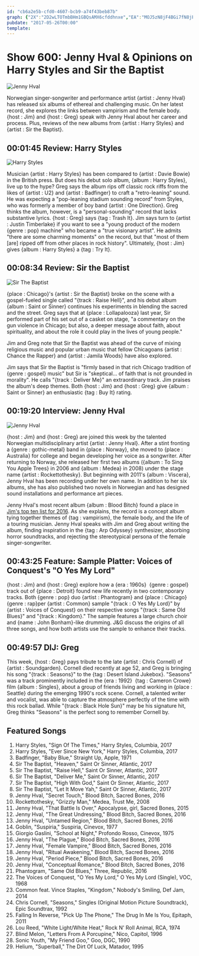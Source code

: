 ```yaml
---
id: "cb6a2e5b-cfd0-4607-bcb9-a74f43beb87b"
graph: {"2X":"2D2wLTOTmbBHm1GBQsAMX6cfddhnxe","EA":"MOJ5zN8jF4BGi7fN8jF4N8jF4snk5V6FsKDsnk5V97qipX6cfd97qipBHm1G","W8":"BKd2VcyjsTcyjsTieX30TNZnCcyjsTcyjsTebICvCeFP8cyjsT3TnsGcyjsTebICvuEe069zyrWebICvBKd2VC39wcBKd2VQdzi3","20D":"","2B9":"1VXnXzc8aN1VXnX5TX021VXnXqYVo95TX02ak4bnXQINJzc8aNqYVo9zc8aNXQINJZ1vxB"}
pubdate: "2017-05-26T00:00"
template: 
---
```






# Show 600: Jenny Hval & Opinions on Harry Styles and Sir the Baptist

![Jenny Hval](https://static.soundopinions.org/images/2017/jennyhval_web.jpg)

Norwegian singer-songwriter and performance artist {artist : Jenny Hval} has released six albums of ethereal and challenging music. On her latest record, she explores the links between vampirism and the female body. {host : Jim} and {host : Greg} speak with Jenny Hval about her career and process. Plus, reviews of the new albums from {artist : Harry Styles} and {artist : Sir the Baptist}.



## 00:01:45 Review: Harry Styles

![Harry Styles](https://static.soundopinions.org/assets/600/2X0.jpg)

Musician {artist : Harry Styles} has been compared to {artist : Davie Bowie} in the British press. But does his debut solo album, {album : Harry Styles}, live up to the hype? Greg says the album rips off classic rock riffs from the likes of {artist : U2} and {artist : Badfinger} to craft a "retro-leaning" sound. He was expecting a "pop-leaning stadium sounding record" from Styles, who was formerly a member of boy band {artist : One Direction}.  Greg thinks the album, however, is a "personal-sounding" record that lacks substantive lyrics. {host : Greg} says {tag : Trash It}. Jim says turn to {artist : Justin Timberlake} if you want to see a "young product of the modern {genre : pop} machine" who became a "true visionary artist". He admits "there are some charming moments" on the record, but that "most of them [are] ripped off from other places in rock history". Ultimately, {host : Jim} gives {album : Harry Styles} a {tag : Try It}.



## 00:08:34 Review: Sir the Baptist

![Sir The Baptist](https://static.soundopinions.org/assets/600/EA0.jpg)

{place : Chicago}'s {artist : Sir the Baptist} broke on the scene with a gospel-fueled single called "{track : Raise Hell}", and his debut album {album : Saint or Sinner} continues his experiments in blending the sacred and the street. Greg says that at {place : Lollapalooza} last year, Sir performed part of his set out of a casket on stage, "a commentary on the gun violence in Chicago; but also, a deeper message about faith, about spirituality, and about the role it could play in the lives of young people."

Jim and Greg note that Sir the Baptist was ahead of the curve of mixing religious music and popular urban music that fellow Chicagoans {artist : Chance the Rapper} and {artist : Jamila Woods} have also explored.

Jim says that Sir the Baptist is "firmly based in that rich Chicago tradition of {genre : gospel} music" but Sir is "skeptical… of faith that is not grounded in morality". He calls "{track : Deliver Me}" an extraordinary track. Jim praises the album's deep themes. Both {host : Jim} and {host : Greg} give {album : Saint or Sinner} an enthusiastic {tag : Buy It} rating.



## 00:19:20 Interview: Jenny Hval

![Jenny Hval](https://static.soundopinions.org/assets/600/W80.jpg)

{host : Jim} and {host : Greg} are joined this week by the talented Norwegian multidisciplinary artist {artist : Jenny Hval}. After a stint fronting a {genre : gothic-metal} band in {place : Norway}, she moved to {place : Australia} for college and began developing her voice as a songwriter. After returning to Norway, she released her first two albums ({album : To Sing You Apple Trees} in 2006 and {album : Medea} in 2008) under the stage name {artist : Rockettothesky}. But beginning with 2011's {album : Viscera}, Jenny Hval has been recording under her own name. In addition to her six albums, she has also published two novels in Norwegian and has designed sound installations and performance art pieces.

Jenny Hval's most recent album {album : Blood Bitch} found a place in [Jim's top ten list for 2016](/show/576/). As she explains, the record is a concept album tying together themes of {tag : vampirism}, the female body, and the life of a touring musician. Jenny Hval speaks with Jim and Greg about writing the album, finding inspiration in the {tag : Arp Odyssey} synthesizer, absorbing horror soundtracks, and rejecting the stereotypical persona of the female singer-songwriter.



## 00:43:25 Feature:  Sample Platter: Voices of Conquest's "O Yes My Lord"

{host : Jim} and {host : Greg} explore how a {era : 1960s}  {genre : gospel} track out of {place : Detroit} found new life recently in two contemporary tracks. Both {genre : pop} duo {artist : Phantogram} and {place : Chicago}  {genre : rap}per {artist : Common} sample "{track : O Yes My Lord}" by {artist : Voices of Conquest} on their respective songs "{track : Same Old Blues}" and "{track : Kingdom}." The sample features a large church choir and {name : John Bonham}-like drumming. J&G discuss the origins of all three songs, and how both artists use the sample to enhance their tracks.



## 00:49:57 DIJ: Greg

This week, {host : Greg} pays tribute to the late {artist : Chris Cornell} of {artist : Soundgarden}. Cornell died recently at age 52, and Greg is bringing his song "{track : Seasons}" to the {tag : Desert Island Jukebox}. "Seasons" was a track prominently included in the {era : 1992}  {tag : Cameron Crowe} film {album : Singles}, about a group of friends living and working in {place : Seattle} during the emerging 1990's rock scene. Cornell, a talented writer and vocalist, was able to capture the atmosphere perfectly of the time with this rock ballad. While "{track : Black Hole Sun}" may be his signature hit, Greg thinks "Seasons" is the perfect song to remember Cornell by.



## Featured Songs

1. Harry Styles, "Sign Of The Times," Harry Styles, Columbia, 2017
2. Harry Styles, "Ever Since New York," Harry Styles, Columbia, 2017
3. Badfinger, "Baby Blue," Straight Up, Apple, 1971
4. Sir The Baptist, "Heaven," Saint Or Sinner, Atlantic, 2017
5. Sir The Baptist, "Raise Hell," Saint Or Sinner, Atlantic, 2017
6. Sir The Baptist, "Deliver Me," Saint Or Sinner, Atlantic, 2017
7. Sir The Baptist, "High With God," Saint Or Sinner, Atlantic, 2017
8. Sir The Baptist, "Let It Move Yah," Saint Or Sinner, Atlantic, 2017
9. Jenny Hval, "Secret Touch," Blood Bitch, Sacred Bones, 2016
10. Rockettothesky, "Grizzly Man," Medea, Trust Me, 2008
11. Jenny Hval, "That Battle Is Over," Apocalypse, girl, Sacred Bones, 2015
12. Jenny Hval, "The Great Undressing," Blood Bitch, Sacred Bones, 2016
13. Jenny Hval, "Untamed Region," Blood Bitch, Sacred Bones, 2016
14. Goblin, "Suspiria," Suspiria, Cinevox, 1977
15. Giorgio Gaslini, "School at Night," Profondo Rosso, Cinevox, 1975
16. Jenny Hval, "The Plague," Blood Bitch, Sacred Bones, 2016
17. Jenny Hval, "Female Vampire," Blood Bitch, Sacred Bones, 2016
18. Jenny Hval, "Ritual Awakening," Blood Bitch, Sacred Bones, 2016
19. Jenny Hval, "Period Piece," Blood Bitch, Sacred Bones, 2016
20. Jenny Hval, "Conceptual Romance," Blood Bitch, Sacred Bones, 2016
21. Phantogram, "Same Old Blues," Three, Republic, 2016
22. The Voices of Conquest, "O Yes My Lord," O Yes My Lord (Single), VOC, 1968
23. Common feat. Vince Staples, "Kingdom," Nobody's Smiling, Def Jam, 2014
24. Chris Cornell, "Seasons," Singles (Original Motion Picture Soundtrack), Epic Soundtrax, 1992
25. Falling In Reverse, "Pick Up The Phone," The Drug In Me Is You, Epitaph, 2011
26. Lou Reed, "White Light/White Heat," Rock N' Roll Animal, RCA, 1974
27. Blind Melon, "Letters From A Porcupine," Nico, Capitol, 1996
28. Sonic Youth, "My Friend Goo," Goo, DGC, 1990
29. Helium, "Superball," The Dirt Of Luck, Matador, 1995